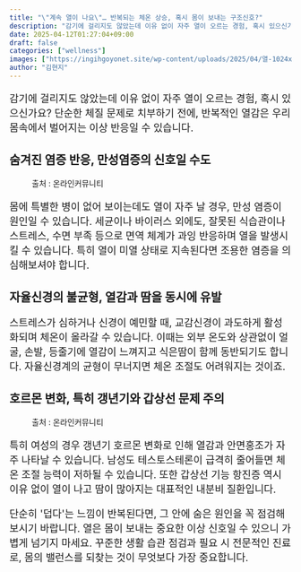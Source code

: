 ```yaml
---
title: "\"계속 열이 나요\"… 반복되는 체온 상승, 혹시 몸이 보내는 구조신호?"
description: "감기에 걸리지도 않았는데 이유 없이 자주 열이 오르는 경험, 혹시 있으신가요? 단순한 체질 문제로 치부하기 전에, 반복적인 열감은 우리 몸속에서 벌어지는 이상 반응일 수 있습니다."
date: 2025-04-12T01:27:04+09:00
draft: false
categories: ["wellness"]
images: ["https://ingihgoyonet.site/wp-content/uploads/2025/04/열-1024x683.jpg", "https://ingihgoyonet.site/wp-content/uploads/2025/04/갑상선-768x1024.jpg"]
author: "김현지"
---
```


<p style="font-size:18px">감기에 걸리지도 않았는데 이유 없이 자주 열이 오르는 경험, 혹시 있으신가요? 단순한 체질 문제로 치부하기 전에, 반복적인 열감은 우리 몸속에서 벌어지는 이상 반응일 수 있습니다.</p> <h2 >숨겨진 염증 반응, 만성염증의 신호일 수도</h2> <figure ><img src="https://ingihgoyonet.site/wp-content/uploads/2025/04/열-1024x683.jpg" alt="" style="aspect-ratio:16/9;object-fit:cover"/><figcaption >출처 : 온라인커뮤니티</figcaption></figure> <p style="font-size:18px">몸에 특별한 병이 없어 보이는데도 열이 자주 날 경우, 만성 염증이 원인일 수 있습니다. 세균이나 바이러스 외에도, 잘못된 식습관이나 스트레스, 수면 부족 등으로 면역 체계가 과잉 반응하며 열을 발생시킬 수 있습니다. 특히 열이 미열 상태로 지속된다면 조용한 염증을 의심해보셔야 합니다.</p> <h2 >자율신경의 불균형, 열감과 땀을 동시에 유발</h2> <p style="font-size:18px">스트레스가 심하거나 신경이 예민할 때, 교감신경이 과도하게 활성화되며 체온이 올라갈 수 있습니다. 이때는 외부 온도와 상관없이 얼굴, 손발, 등줄기에 열감이 느껴지고 식은땀이 함께 동반되기도 합니다. 자율신경계의 균형이 무너지면 체온 조절도 어려워지는 것이죠.</p> <h2 >호르몬 변화, 특히 갱년기와 갑상선 문제 주의</h2> <figure ><img src="https://ingihgoyonet.site/wp-content/uploads/2025/04/갑상선-768x1024.jpg" alt="" style="aspect-ratio:16/9;object-fit:cover"/><figcaption >출처 : 온라인커뮤니티</figcaption></figure> <p style="font-size:18px">특히 여성의 경우 갱년기 호르몬 변화로 인해 열감과 안면홍조가 자주 나타날 수 있습니다. 남성도 테스토스테론이 급격히 줄어들면 체온 조절 능력이 저하될 수 있습니다. 또한 갑상선 기능 항진증 역시 이유 없이 열이 나고 땀이 많아지는 대표적인 내분비 질환입니다.</p> <p style="font-size:18px">단순히 '덥다'는 느낌이 반복된다면, 그 안에 숨은 원인을 꼭 점검해보시기 바랍니다. 열은 몸이 보내는 중요한 이상 신호일 수 있으니 가볍게 넘기지 마세요. 꾸준한 생활 습관 점검과 필요 시 전문적인 진료로, 몸의 밸런스를 되찾는 것이 무엇보다 가장 중요합니다.</p>